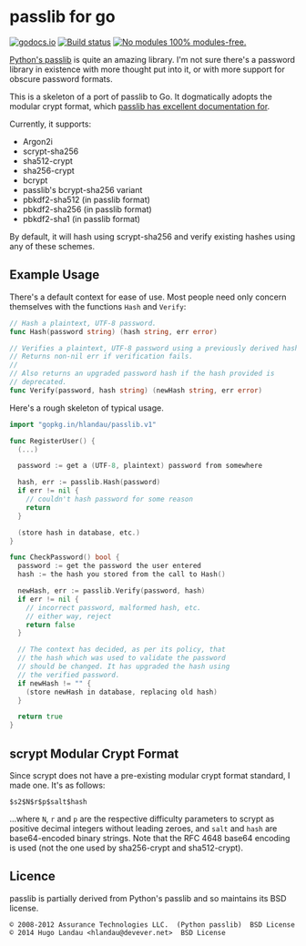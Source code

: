 passlib for go
==============

[![godocs.io](https://godocs.io/gopkg.in/hlandau/passlib.v1?status.svg)](https://godocs.io/gopkg.in/hlandau/passlib.v1) [![Build status](https://github.com/hlandau/passlib/actions/workflows/go.yml/badge.svg)](#) [![No modules](https://www.devever.net/~hl/f/no-modules2.svg) 100% modules-free.](https://www.devever.net/~hl/gomod)

[Python's passlib](https://pythonhosted.org/passlib/) is quite an amazing
library. I'm not sure there's a password library in existence with more thought
put into it, or with more support for obscure password formats.

This is a skeleton of a port of passlib to Go. It dogmatically adopts the
modular crypt format, which [passlib has excellent documentation for](https://pythonhosted.org/passlib/modular_crypt_format.html#modular-crypt-format).

Currently, it supports:

  - Argon2i
  - scrypt-sha256
  - sha512-crypt
  - sha256-crypt
  - bcrypt
  - passlib's bcrypt-sha256 variant
  - pbkdf2-sha512 (in passlib format)
  - pbkdf2-sha256 (in passlib format)
  - pbkdf2-sha1 (in passlib format)

By default, it will hash using scrypt-sha256 and verify existing hashes using
any of these schemes.

Example Usage
-------------
There's a default context for ease of use. Most people need only concern
themselves with the functions `Hash` and `Verify`:

```go
// Hash a plaintext, UTF-8 password.
func Hash(password string) (hash string, err error)

// Verifies a plaintext, UTF-8 password using a previously derived hash.
// Returns non-nil err if verification fails.
//
// Also returns an upgraded password hash if the hash provided is
// deprecated.
func Verify(password, hash string) (newHash string, err error)
```

Here's a rough skeleton of typical usage.

```go
import "gopkg.in/hlandau/passlib.v1"

func RegisterUser() {
  (...)

  password := get a (UTF-8, plaintext) password from somewhere

  hash, err := passlib.Hash(password)
  if err != nil {
    // couldn't hash password for some reason
    return
  }

  (store hash in database, etc.)
}

func CheckPassword() bool {
  password := get the password the user entered
  hash := the hash you stored from the call to Hash()

  newHash, err := passlib.Verify(password, hash)
  if err != nil {
    // incorrect password, malformed hash, etc.
    // either way, reject
    return false
  }

  // The context has decided, as per its policy, that
  // the hash which was used to validate the password
  // should be changed. It has upgraded the hash using
  // the verified password.
  if newHash != "" {
    (store newHash in database, replacing old hash)
  }

  return true
}
```

scrypt Modular Crypt Format
---------------------------
Since scrypt does not have a pre-existing modular crypt format standard, I made one. It's as follows:

    $s2$N$r$p$salt$hash

...where `N`, `r` and `p` are the respective difficulty parameters to scrypt as positive decimal integers without leading zeroes, and `salt` and `hash` are base64-encoded binary strings. Note that the RFC 4648 base64 encoding is used (not the one used by sha256-crypt and sha512-crypt).

Licence
-------
passlib is partially derived from Python's passlib and so maintains its BSD license.

    © 2008-2012 Assurance Technologies LLC.  (Python passlib)  BSD License
    © 2014 Hugo Landau <hlandau@devever.net>  BSD License

